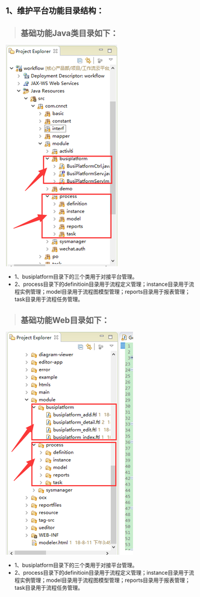 ## 1、维护平台功能目录结构：

> ## 基础功能Java类目录如下：

![](/assets/activiti17.png)

* 1、busiplatform目录下的三个类用于对接平台管理。
* 2、process目录下的definitioin目录用于流程定义管理；instance目录用于流程实例管理；model目录用于流程图模型管理；reports目录用于报表管理；task目录用于流程任务管理。

> ## 基础功能Web目录如下：

![](/assets/activiti18.png)

* 1、busiplatform目录下的三个类用于对接平台管理。
* 2、process目录下的definitioin目录用于流程定义管理；instance目录用于流程实例管理；model目录用于流程图模型管理；reports目录用于报表管理；task目录用于流程任务管理。

